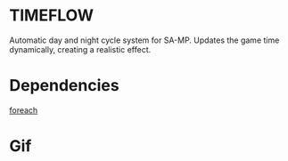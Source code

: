 # TIMEFLOW
Automatic day and night cycle system for SA-MP. Updates the game time dynamically, creating a realistic effect.

# Dependencies
 [foreach](https://github.com/karimcambridge/samp-foreach)

# Gif
 [ ](https://github.com/JHGZIN/timeflow-samp/blob/main/No%20name.gif)
